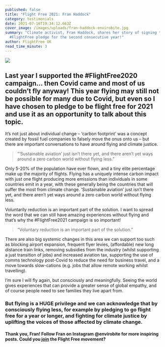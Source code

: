 ```yaml
---
published: false
title: "Flight Free 2021: Fran Haddock"
category: testimonials
date: 2021-07-16T19:34:12.663Z
cover_image: /images/uploads/fran-haddock-envirobite.jpg
summary: "Climate activist, Fran Haddock, shares her story of signing the
  #FlightFree pledge for the second consecutive year!"
author: FlightFree UK
read_time_minute: 3
---
```

![](/images/uploads/fran-haddock-quote-.jpg)

## Last year I supported the #FlightFree2020 campaign… then Covid came and most of us couldn’t fly anyway! This year flying may still not be possible for many due to Covid, but even so I have chosen to pledge to be flight free for 2021 and use it as an opportunity to talk about this topic. 

It’s not just about individual change – ‘carbon footprint’ was a concept created by fossil fuel companies to falsely move the onus onto us – but there are important conversations to have around flying and climate justice.

> ”‘Sustainable aviation’ just isn’t there yet, and there aren’t yet ways around a zero carbon world without flying less.”

Only 5-20% of the population have ever flown, and a tiny elite percentage make up the majority of flights. Flying has a uniquely intense carbon impact with just one flight producing more emissions than individuals in some countries emit in a year, with these generally being the countries that will suffer the most from climate change. ‘Sustainable aviation’ just isn’t there yet, and there aren’t yet ways around a zero carbon world without flying less. 

Voluntarily reduction is an important part of the solution. I want to spread the word that we can still have amazing experiences without flying and that’s why the #FlightFree2021 campaign is so important! 

> “Voluntary reduction is an important part of the solution.”

There are also big systemic changes in this area we can support too such as blocking airport expansion, frequent flyer levies, (affordable) new long distance train links, removing subsidies from the industry (whilst supporting a just transition of jobs) and increased aviation tax, supporting the use of comms technology post-Covid to reduce the need for business travel, and a move towards slow-cations (e.g. jobs that allow remote working whilst travelling).

I’m sure I will fly again, but consciously and meaningfully. Seeing the world gives experiences that can provide a greater sense of global empathy, and of course people need to see families they live apart from. 

### But flying is a HUGE privilege and we can acknowledge that by consciously flying less, for example by pledging to go flight free for a year or longer, and fighting for climate justice by uplifting the voices of those affected by climate change.

#### Thank you, Fran! Follow Fran on Instagram @envirobite for more inspiring posts. Could you [join](/take_action/) the Flight Free movement?